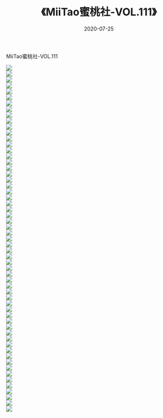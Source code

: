﻿---
layout: post
title:  《MiiTao蜜桃社-VOL.111》
date:   2020-07-25
img: http://img.660000.xyz/Sharelink/网络美图/2020/MiiTao蜜桃社-VOL.111/000.jpg
categories: [美女, 清纯, 唯美]
---

MiiTao蜜桃社-VOL.111

  ![](http://img.660000.xyz/Sharelink/网络美图/2020/MiiTao蜜桃社-VOL.111/001.jpg) <br> ![](http://img.660000.xyz/Sharelink/网络美图/2020/MiiTao蜜桃社-VOL.111/002.jpg) <br> ![](http://img.660000.xyz/Sharelink/网络美图/2020/MiiTao蜜桃社-VOL.111/003.jpg) <br> ![](http://img.660000.xyz/Sharelink/网络美图/2020/MiiTao蜜桃社-VOL.111/004.jpg) <br> ![](http://img.660000.xyz/Sharelink/网络美图/2020/MiiTao蜜桃社-VOL.111/005.jpg) <br> ![](http://img.660000.xyz/Sharelink/网络美图/2020/MiiTao蜜桃社-VOL.111/006.jpg) <br> ![](http://img.660000.xyz/Sharelink/网络美图/2020/MiiTao蜜桃社-VOL.111/007.jpg) <br> ![](http://img.660000.xyz/Sharelink/网络美图/2020/MiiTao蜜桃社-VOL.111/008.jpg) <br> ![](http://img.660000.xyz/Sharelink/网络美图/2020/MiiTao蜜桃社-VOL.111/009.jpg) <br> ![](http://img.660000.xyz/Sharelink/网络美图/2020/MiiTao蜜桃社-VOL.111/010.jpg) <br> ![](http://img.660000.xyz/Sharelink/网络美图/2020/MiiTao蜜桃社-VOL.111/011.jpg) <br> ![](http://img.660000.xyz/Sharelink/网络美图/2020/MiiTao蜜桃社-VOL.111/012.jpg) <br> ![](http://img.660000.xyz/Sharelink/网络美图/2020/MiiTao蜜桃社-VOL.111/013.jpg) <br> ![](http://img.660000.xyz/Sharelink/网络美图/2020/MiiTao蜜桃社-VOL.111/014.jpg) <br> ![](http://img.660000.xyz/Sharelink/网络美图/2020/MiiTao蜜桃社-VOL.111/015.jpg) <br> ![](http://img.660000.xyz/Sharelink/网络美图/2020/MiiTao蜜桃社-VOL.111/016.jpg) <br> ![](http://img.660000.xyz/Sharelink/网络美图/2020/MiiTao蜜桃社-VOL.111/017.jpg) <br> ![](http://img.660000.xyz/Sharelink/网络美图/2020/MiiTao蜜桃社-VOL.111/018.jpg) <br> ![](http://img.660000.xyz/Sharelink/网络美图/2020/MiiTao蜜桃社-VOL.111/019.jpg) <br> ![](http://img.660000.xyz/Sharelink/网络美图/2020/MiiTao蜜桃社-VOL.111/020.jpg) <br> ![](http://img.660000.xyz/Sharelink/网络美图/2020/MiiTao蜜桃社-VOL.111/021.jpg) <br> ![](http://img.660000.xyz/Sharelink/网络美图/2020/MiiTao蜜桃社-VOL.111/022.jpg) <br> ![](http://img.660000.xyz/Sharelink/网络美图/2020/MiiTao蜜桃社-VOL.111/023.jpg) <br> ![](http://img.660000.xyz/Sharelink/网络美图/2020/MiiTao蜜桃社-VOL.111/024.jpg) <br> ![](http://img.660000.xyz/Sharelink/网络美图/2020/MiiTao蜜桃社-VOL.111/025.jpg) <br> ![](http://img.660000.xyz/Sharelink/网络美图/2020/MiiTao蜜桃社-VOL.111/026.jpg) <br> ![](http://img.660000.xyz/Sharelink/网络美图/2020/MiiTao蜜桃社-VOL.111/027.jpg) <br> ![](http://img.660000.xyz/Sharelink/网络美图/2020/MiiTao蜜桃社-VOL.111/028.jpg) <br> ![](http://img.660000.xyz/Sharelink/网络美图/2020/MiiTao蜜桃社-VOL.111/029.jpg) <br> ![](http://img.660000.xyz/Sharelink/网络美图/2020/MiiTao蜜桃社-VOL.111/030.jpg) <br> ![](http://img.660000.xyz/Sharelink/网络美图/2020/MiiTao蜜桃社-VOL.111/031.jpg) <br> ![](http://img.660000.xyz/Sharelink/网络美图/2020/MiiTao蜜桃社-VOL.111/032.jpg) <br> ![](http://img.660000.xyz/Sharelink/网络美图/2020/MiiTao蜜桃社-VOL.111/033.jpg) <br> ![](http://img.660000.xyz/Sharelink/网络美图/2020/MiiTao蜜桃社-VOL.111/034.jpg) <br> ![](http://img.660000.xyz/Sharelink/网络美图/2020/MiiTao蜜桃社-VOL.111/035.jpg) <br> ![](http://img.660000.xyz/Sharelink/网络美图/2020/MiiTao蜜桃社-VOL.111/036.jpg) <br> ![](http://img.660000.xyz/Sharelink/网络美图/2020/MiiTao蜜桃社-VOL.111/037.jpg) <br> ![](http://img.660000.xyz/Sharelink/网络美图/2020/MiiTao蜜桃社-VOL.111/038.jpg) <br> ![](http://img.660000.xyz/Sharelink/网络美图/2020/MiiTao蜜桃社-VOL.111/039.jpg) <br> ![](http://img.660000.xyz/Sharelink/网络美图/2020/MiiTao蜜桃社-VOL.111/040.jpg) <br> ![](http://img.660000.xyz/Sharelink/网络美图/2020/MiiTao蜜桃社-VOL.111/041.jpg) <br> ![](http://img.660000.xyz/Sharelink/网络美图/2020/MiiTao蜜桃社-VOL.111/042.jpg) <br> ![](http://img.660000.xyz/Sharelink/网络美图/2020/MiiTao蜜桃社-VOL.111/043.jpg) <br> ![](http://img.660000.xyz/Sharelink/网络美图/2020/MiiTao蜜桃社-VOL.111/044.jpg) <br> ![](http://img.660000.xyz/Sharelink/网络美图/2020/MiiTao蜜桃社-VOL.111/045.jpg) <br> ![](http://img.660000.xyz/Sharelink/网络美图/2020/MiiTao蜜桃社-VOL.111/046.jpg) <br> ![](http://img.660000.xyz/Sharelink/网络美图/2020/MiiTao蜜桃社-VOL.111/047.jpg) <br> ![](http://img.660000.xyz/Sharelink/网络美图/2020/MiiTao蜜桃社-VOL.111/048.jpg) <br> ![](http://img.660000.xyz/Sharelink/网络美图/2020/MiiTao蜜桃社-VOL.111/049.jpg) <br> ![](http://img.660000.xyz/Sharelink/网络美图/2020/MiiTao蜜桃社-VOL.111/050.jpg) <br> ![](http://img.660000.xyz/Sharelink/网络美图/2020/MiiTao蜜桃社-VOL.111/051.jpg) <br> ![](http://img.660000.xyz/Sharelink/网络美图/2020/MiiTao蜜桃社-VOL.111/052.jpg) <br> ![](http://img.660000.xyz/Sharelink/网络美图/2020/MiiTao蜜桃社-VOL.111/053.jpg) <br> ![](http://img.660000.xyz/Sharelink/网络美图/2020/MiiTao蜜桃社-VOL.111/054.jpg) <br> ![](http://img.660000.xyz/Sharelink/网络美图/2020/MiiTao蜜桃社-VOL.111/055.jpg) <br> ![](http://img.660000.xyz/Sharelink/网络美图/2020/MiiTao蜜桃社-VOL.111/056.jpg) <br> ![](http://img.660000.xyz/Sharelink/网络美图/2020/MiiTao蜜桃社-VOL.111/057.jpg) <br> ![](http://img.660000.xyz/Sharelink/网络美图/2020/MiiTao蜜桃社-VOL.111/058.jpg) <br> ![](http://img.660000.xyz/Sharelink/网络美图/2020/MiiTao蜜桃社-VOL.111/059.jpg) <br>